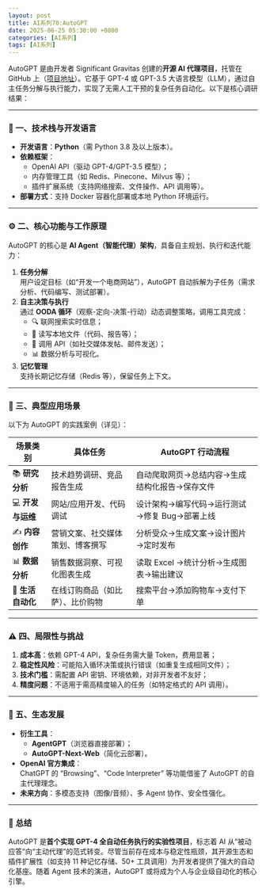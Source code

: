 ```yaml
---
layout: post
title: AI系列70:AutoGPT
date: 2025-06-25 05:30:00 +0800
categories: [AI系列]
tags: [AI系列]
---
```

AutoGPT 是由开发者 Significant Gravitas 创建的**开源 AI 代理项目**，托管在 GitHub 上（[项目地址](https://github.com/Significant-Gravitas/Auto-GPT)）。它基于 GPT-4 或 GPT-3.5 大语言模型（LLM），通过自主任务分解与执行能力，实现了无需人工干预的复杂任务自动化。以下是核心调研结果：

---

### 🔧 一、**技术栈与开发语言**
- **开发语言**：**Python**（需 Python 3.8 及以上版本）。
- **依赖框架**：
  - OpenAI API（驱动 GPT-4/GPT-3.5 模型）；
  - 内存管理工具（如 Redis、Pinecone、Milvus 等）；
  - 插件扩展系统（支持网络搜索、文件操作、API 调用等）。
- **部署方式**：支持 Docker 容器化部署或本地 Python 环境运行。

---

### ⚙️ 二、**核心功能与工作原理**
AutoGPT 的核心是 **AI Agent（智能代理）架构**，具备自主规划、执行和迭代能力：
1. **任务分解**  
   用户设定目标（如“开发一个电商网站”），AutoGPT 自动拆解为子任务（需求分析、代码编写、测试部署）。
2. **自主决策与执行**  
   通过 **OODA 循环**（观察-定向-决策-行动）动态调整策略，调用工具完成：
   - 🔍 联网搜索实时信息；
   - 💾 读写本地文件（代码、报告等）；
   - 🤖 调用 API（如社交媒体发帖、邮件发送）；
   - 📊 数据分析与可视化。
3. **记忆管理**  
   支持长期记忆存储（Redis 等），保留任务上下文。

---

### 🚀 三、**典型应用场景**
以下为 AutoGPT 的实践案例（详见）：

| **场景类别**       | **具体任务**                                                                 | **AutoGPT 行动流程**                                                                 |
|---------------------|------------------------------------------------------------------------------|-------------------------------------------------------------------------------------|
| 📚 **研究分析**     | 技术趋势调研、竞品报告生成                                                   | 自动爬取网页→总结内容→生成结构化报告→保存文件                                        |
| 💻 **开发与运维**   | 网站/应用开发、代码调试                                                      | 设计架构→编写代码→运行测试→修复 Bug→部署上线                                         |
| ✍️ **内容创作**     | 营销文案、社交媒体策划、博客撰写                                             | 分析受众→生成文案→设计图片→定时发布                                                  |
| 📊 **数据分析**     | 销售数据洞察、可视化图表生成                                                 | 读取 Excel →统计分析→生成图表→输出建议                                               |
| 🛒 **生活自动化**   | 在线订购商品（如比萨）、比价购物                                             | 搜索平台→添加购物车→支付下单                                                         |

---

### ⚠️ 四、**局限性与挑战**
1. **成本高**：依赖 GPT-4 API，复杂任务需大量 Token，费用显著；
2. **稳定性风险**：可能陷入循环决策或执行错误（如重复生成相同文件）；
3. **技术门槛**：需配置 API 密钥、环境依赖，对非开发者不友好；
4. **精度问题**：不适用于需高精度输入的任务（如特定格式的 API 调用）。

---

### 🔮 五、**生态发展**
- **衍生工具**：  
  - **AgentGPT**（浏览器直接部署）；
  - **AutoGPT-Next-Web**（简化云部署）。
- **OpenAI 官方集成**：  
  ChatGPT 的 “Browsing”、“Code Interpreter” 等功能借鉴了 AutoGPT 的自主代理理念。
- **未来方向**：多模态支持（图像/音频）、多 Agent 协作、安全性强化。

---

### 💎 总结
AutoGPT 是**首个实现 GPT-4 全自动任务执行的实验性项目**，标志着 AI 从“被动应答”向“主动代理”的范式转变。尽管当前存在成本与稳定性瓶颈，其开源生态和插件扩展性（如支持 11 种记忆存储、50+ 工具调用）为开发者提供了强大的自动化基座。随着 Agent 技术的演进，AutoGPT 或将成为个人与企业级自动化的核心引擎。

